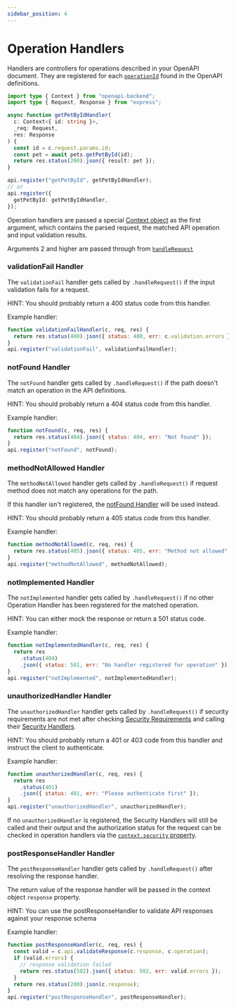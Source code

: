 ```yaml
---
sidebar_position: 4
---
```


# Operation Handlers

Handlers are controllers for operations described in your OpenAPI document. They are registered for each [`operationId`](https://github.com/OAI/OpenAPI-Specification/blob/master/versions/3.0.2.md#fixed-fields-8) found in the OpenAPI definitions.

```ts
import type { Context } from "openapi-backend";
import type { Request, Response } from "express";

async function getPetByIdHandler(
  c: Context<{ id: string }>,
  _req: Request,
  res: Response
) {
  const id = c.request.params.id;
  const pet = await pets.getPetById(id);
  return res.status(200).json({ result: pet });
}

api.register("getPetById", getPetByIdHandler);
// or
api.register({
  getPetById: getPetByIdHandler,
});
```

Operation handlers are passed a special [Context object](/docs/openapi-backend/api#context-object) as the first argument, which contains the parsed request, the matched API operation and input validation results.

Arguments 2 and higher are passed through from [`handleRequest`](/docs/openapi-backend/api#handlerequestreq-handlerargs)

### validationFail Handler

The `validationFail` handler gets called by `.handleRequest()` if the input validation fails for a request.

HINT: You should probably return a 400 status code from this handler.

Example handler:

```javascript
function validationFailHandler(c, req, res) {
  return res.status(400).json({ status: 400, err: c.validation.errors });
}
api.register("validationFail", validationFailHandler);
```

### notFound Handler

The `notFound` handler gets called by `.handleRequest()` if the path doesn't
match an operation in the API definitions.

HINT: You should probably return a 404 status code from this handler.

Example handler:

```javascript
function notFound(c, req, res) {
  return res.status(404).json({ status: 404, err: "Not found" });
}
api.register("notFound", notFound);
```

### methodNotAllowed Handler

The `methodNotAllowed` handler gets called by `.handleRequest()` if request
method does not match any operations for the path.

If this handler isn't registered, the [notFound Handler](#notfound-handler) will be used instead.

HINT: You should probably return a 405 status code from this handler.

Example handler:

```javascript
function methodNotAllowed(c, req, res) {
  return res.status(405).json({ status: 405, err: "Method not allowed" });
}
api.register("methodNotAllowed", methodNotAllowed);
```

### notImplemented Handler

The `notImplemented` handler gets called by `.handleRequest()` if no other Operation Handler has been registered for
the matched operation.

HINT: You can either mock the response or return a 501 status code.

Example handler:

```javascript
function notImplementedHandler(c, req, res) {
  return res
    .status(404)
    .json({ status: 501, err: "No handler registered for operation" });
}
api.register("notImplemented", notImplementedHandler);
```

### unauthorizedHandler Handler

The `unauthorizedHandler` handler gets called by `.handleRequest()` if security
requirements are not met after checking [Security Requirements](https://github.com/OAI/OpenAPI-Specification/blob/master/versions/3.0.0.md#securityRequirementObject)
and calling their [Security Handlers](#security-handlers).

HINT: You should probably return a 401 or 403 code from this handler and
instruct the client to authenticate.

Example handler:

```javascript
function unauthorizedHandler(c, req, res) {
  return res
    .status(401)
    .json({ status: 401, err: "Please authenticate first" });
}
api.register("unauthorizedHandler", unauthorizedHandler);
```

If no `unauthorizedHandler` is registered, the Security Handlers will still be
called and their output and the authorization status for the request can be
checked in operation handlers via the [`context.security` property](#context-object).

### postResponseHandler Handler

The `postResponseHandler` handler gets called by `.handleRequest()` after resolving the response handler.

The return value of the response handler will be passed in the context object `response` property.

HINT: You can use the postResponseHandler to validate API responses against your response schema

Example handler:

```javascript
function postResponseHandler(c, req, res) {
  const valid = c.api.validateResponse(c.response, c.operation);
  if (valid.errors) {
    // response validation failed
    return res.status(502).json({ status: 502, err: valid.errors });
  }
  return res.status(200).json(c.response);
}
api.register("postResponseHandler", postResponseHandler);
```
